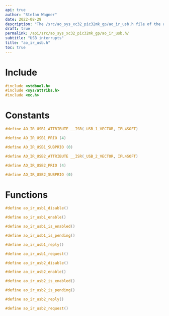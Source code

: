```yaml
---
api: true
author: "Stefan Wagner"
date: 2022-08-29
description: "The /src/ao_sys_xc32_pic32mk_gp/ao_ir_usb.h file of the ao real-time operating system."
draft: true
permalink: /api/src/ao_sys_xc32_pic32mk_gp/ao_ir_usb.h/
subtitle: "USB interrupts"
title: "ao_ir_usb.h"
toc: true
---
```


# Include

```c
#include <stdbool.h>
#include <sys/attribs.h>
#include <xc.h>
```

# Constants

```c
#define AO_IR_USB1_ATTRIBUTE __ISR(_USB_1_VECTOR, IPL4SOFT)
```

```c
#define AO_IR_USB1_PRIO (4)
```

```c
#define AO_IR_USB1_SUBPRIO (0)
```

```c
#define AO_IR_USB2_ATTRIBUTE __ISR(_USB_2_VECTOR, IPL4SOFT)
```

```c
#define AO_IR_USB2_PRIO (4)
```

```c
#define AO_IR_USB2_SUBPRIO (0)
```

# Functions

```c
#define ao_ir_usb1_disable()
```

```c
#define ao_ir_usb1_enable()
```

```c
#define ao_ir_usb1_is_enabled()
```

```c
#define ao_ir_usb1_is_pending()
```

```c
#define ao_ir_usb1_reply()
```

```c
#define ao_ir_usb1_request()
```

```c
#define ao_ir_usb2_disable()
```

```c
#define ao_ir_usb2_enable()
```

```c
#define ao_ir_usb2_is_enabled()
```

```c
#define ao_ir_usb2_is_pending()
```

```c
#define ao_ir_usb2_reply()
```

```c
#define ao_ir_usb2_request()
```
